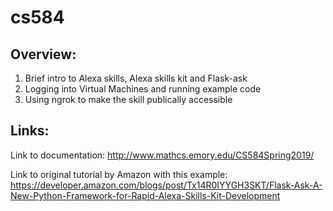 #  cs584
## Overview:
  1. Brief intro to Alexa skills, Alexa skills kit and Flask-ask 
  2. Logging into Virtual Machines and running example code 
  3. Using ngrok to make the skill publically accessible

## Links:
Link to documentation: http://www.mathcs.emory.edu/CS584Spring2019/

Link to original tutorial by Amazon with this example: https://developer.amazon.com/blogs/post/Tx14R0IYYGH3SKT/Flask-Ask-A-New-Python-Framework-for-Rapid-Alexa-Skills-Kit-Development

